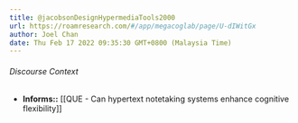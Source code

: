 ```yaml
---
title: @jacobsonDesignHypermediaTools2000
url: https://roamresearch.com/#/app/megacoglab/page/U-dIWitGx
author: Joel Chan
date: Thu Feb 17 2022 09:35:30 GMT+0800 (Malaysia Time)
---
```




###### Discourse Context

- **Informs::** [[QUE - Can hypertext notetaking systems enhance cognitive flexibility]]
